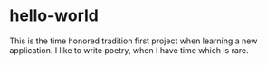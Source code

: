 # hello-world
This is the time honored tradition first project when learning a new application.
I like to write poetry, when I have time which is rare.
